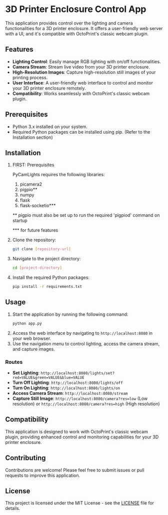 
# 3D Printer Enclosure Control App

This application provides control over the lighting and camera functionalities for a 3D printer enclosure. It offers a user-friendly web server with a UI, and it's compatible with OctoPrint's classic webcam plugin.

## Features

- **Lighting Control**: Easily manage RGB lighting with on/off functionalities.
- **Camera Stream**: Stream live video from your 3D printer enclosure.
- **High-Resolution Images**: Capture high-resolution still images of your printing process.
- **User Interface**: A user-friendly web interface to control and monitor your 3D printer enclosure remotely.
- **Compatibility**: Works seamlessly with OctoPrint's classic webcam plugin.

## Prerequisites

- Python 3.x installed on your system.
- Required Python packages can be installed using pip. (Refer to the Installation section)

## Installation

1. FIRST: Prerequisites


    PyCamLights requires the following libraries:

    1. picamera2
    2. pigpio**
    3. numpy
    4. flask
    5. flask-socketio***


    ** pigpio must also be set up to run the required 'pigpiod' command on startup
   
    *** for future features

2. Clone the repository:
   ```bash
   git clone [repository-url]
   ```
3. Navigate to the project directory:
   ```bash
   cd [project-directory]
   ```
4. Install the required Python packages:
   ```bash
   pip install -r requirements.txt
   ```

## Usage

1. Start the application by running the following command:
   ```bash
   python app.py
   ```
2. Access the web interface by navigating to `http://localhost:8080` in your web browser.
3. Use the navigation menu to control lighting, access the camera stream, and capture images.

### Routes

- **Set Lighting**: `http://localhost:8080/lights/set?red=VALUE&green=VALUE&blue=VALUE`
- **Turn Off Lighting**: `http://localhost:8080/lights/off`
- **Turn On Lighting**: `http://localhost:8080/lights/on`
- **Access Camera Stream**: `http://localhost:8080/stream`
- **Capture Still Image**: `http://localhost:8080/camera?res=low` (Low resolution) or `http://localhost:8080/camera?res=high` (High resolution)

## Compatibility

This application is designed to work with OctoPrint's classic webcam plugin, providing enhanced control and monitoring capabilities for your 3D printer enclosure.

## Contributing

Contributions are welcome! Please feel free to submit issues or pull requests to improve this application.

## License

This project is licensed under the MIT License - see the [LICENSE](LICENSE) file for details.
